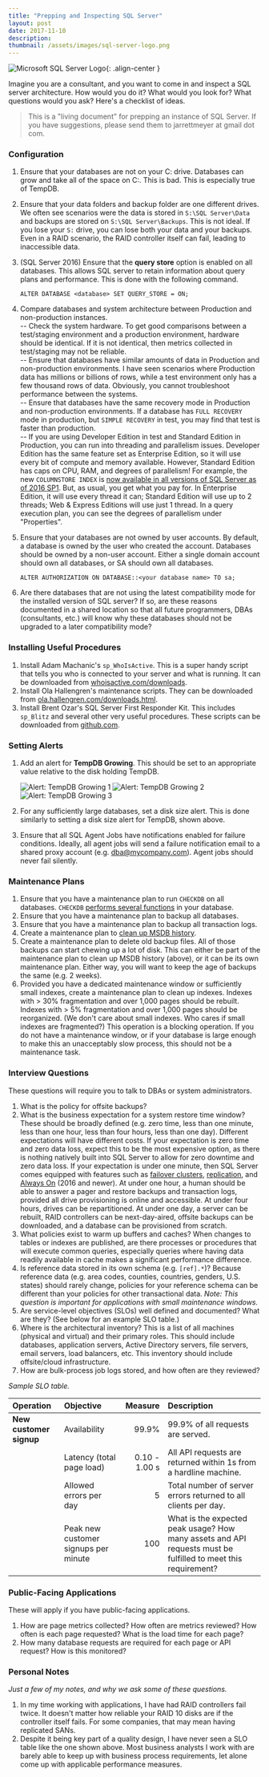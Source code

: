 ```yaml
---
title: "Prepping and Inspecting SQL Server"
layout: post
date: 2017-11-10
description:
thumbnail: /assets/images/sql-server-logo.png
---
```


![Microsoft SQL Server Logo](/assets/images/microsoft_sql_server_logo.png){: .align-center }

Imagine you are a consultant, and you want to come in and inspect a SQL server
architecture. How would you do it? What would you look for? What questions would
you ask? Here's a checklist of ideas.

> This is a "living document" for prepping an instance of SQL Server. If you have suggestions, please send them to jarrettmeyer at gmail dot com.

### Configuration

1.  Ensure that your databases are not on your C: drive. Databases can grow and take all of the space on C:. This is bad. This is especially true of TempDB.
2.  Ensure that your data folders and backup folder are one different drives. We often see scenarios were the data is stored in `S:\SQL Server\Data` and backups are stored on `S:\SQL Server\Backups`. This is not ideal. If you lose your `S:` drive, you can lose both your data and your backups. Even in a RAID scenario, the RAID controller itself can fail, leading to inaccessible data.
3.  (SQL Server 2016) Ensure that the **query store** option is enabled on all databases. This allows SQL server to retain information about query plans and performance. This is done with the following command.

    `ALTER DATABASE <database> SET QUERY_STORE = ON;`

4.  Compare databases and system architecture between Production and non-production instances.  
    -- Check the system hardware. To get good comparisons between a test/staging environment and a production environment, hardware should be identical. If it is not identical, then metrics collected in test/staging may not be reliable.  
    -- Ensure that databases have similar amounts of data in Production and non-production environments. I have seen scenarios where Production data has millions or billions of rows, while a test environment only has a few thousand rows of data. Obviously, you cannot troubleshoot performance between the systems.  
    -- Ensure that databases have the same recovery mode in Production and non-production environments. If a database has `FULL RECOVERY` mode in production, but `SIMPLE RECOVERY` in test, you may find that test is faster than production.  
    -- If you are using Developer Edition in test and Standard Edition in Production, you can run into threading and parallelism issues. Developer Edition has the same feature set as Enterprise Edition, so it will use every bit of compute and memory available. However, Standard Edition has caps on CPU, RAM, and degrees of parallelism! For example, the new `COLUMNSTORE INDEX` is [now available in all versions of SQL Server as of 2016 SP1](https://blogs.msdn.microsoft.com/sql_server_team/columnstore-index-standard-and-express-editions-with-sql-server-2016-sp1/). But, as usual, you get what you pay for. In Enterprise Edition, it will use every thread it can; Standard Edition will use up to 2 threads; Web & Express Editions will use just 1 thread. In a query execution plan, you can see the degrees of parallelism under "Properties".
5.  Ensure that your databases are not owned by user accounts. By default, a database is owned by the user who created the account. Databases should be owned by a non-user account. Either a single domain account should own all databases, or SA should own all databases.

    `ALTER AUTHORIZATION ON DATABASE::<your database name> TO sa;`

6.  Are there databases that are not using the latest compatibility mode for the installed version of SQL server? If so, are these reasons documented in a shared location so that all future programmers, DBAs (consultants, etc.) will know why these databases should not be upgraded to a later compatibility mode?

### Installing Useful Procedures

1.  Install Adam Machanic's `sp_WhoIsActive`. This is a super handy script that tells you who is connected to your server and what is running. It can be downloaded from [whoisactive.com/downloads](http://whoisactive.com/downloads/).
2.  Install Ola Hallengren's maintenance scripts. They can be downloaded from [ola.hallengren.com/downloads.html](https://ola.hallengren.com/downloads.html).
3.  Install Brent Ozar's SQL Server First Responder Kit. This includes `sp_Blitz` and several other very useful procedures. These scripts can be downloaded from [github.com](https://github.com/BrentOzarULTD/SQL-Server-First-Responder-Kit/releases).

### Setting Alerts

1.  Add an alert for **TempDB Growing**. This should be set to an appropriate value relative to the disk holding TempDB.

    ![Alert: TempDB Growing 1](/assets/images/alert-tempdb-growing-1.png)
    ![Alert: TempDB Growing 2](/assets/images/alert-tempdb-growing-2.png)
    ![Alert: TempDB Growing 3](/assets/images/alert-tempdb-growing-3.png)

2.  For any sufficiently large databases, set a disk size alert. This is done similarly to setting a disk size alert for TempDB, shown above.
3.  Ensure that all SQL Agent Jobs have notifications enabled for failure conditions. Ideally, all agent jobs will send a failure notification email to a shared proxy account (e.g. dba@mycompany.com). Agent jobs should never fail silently.

### Maintenance Plans

1.  Ensure that you have a maintenance plan to run `CHECKDB` on all databases. `CHECKDB` [performs several functions](https://docs.microsoft.com/en-us/sql/t-sql/database-console-commands/dbcc-checkdb-transact-sql) in your database.
2.  Ensure that you have a maintenance plan to backup all databases.
3.  Ensure that you have a maintenance plan to backup all transaction logs.
4.  Create a maintenance plan to [clean up MSDB history](https://www.mssqltips.com/sqlservertip/1727/purging-msdb-backup-and-restore-history-from-sql-server/).
5.  Create a maintenance plan to delete old backup files. All of those backups can start chewing up a lot of disk. This can either be part of the maintenance plan to clean up MSDB history (above), or it can be its own maintenance plan. Either way, you will want to keep the age of backups the same (e.g. 2 weeks).
6.  Provided you have a dedicated maintenance window or sufficiently small indexes, create a maintenance plan to clean up indexes. Indexes with > 30% fragmentation and over 1,000 pages should be rebuilt. Indexes with > 5% fragmentation and over 1,000 pages should be reorganized. (We don't care about small indexes. Who cares if small indexes are fragmented?) This operation is a blocking operation. If you do not have a maintenance window, or if your database is large enough to make this an unacceptably slow process, this should not be a maintenance task.

### Interview Questions

These questions will require you to talk to DBAs or system administrators.

1.  What is the policy for offsite backups?
2.  What is the business expectation for a system restore time window? These should be broadly defined (e.g. zero time, less than one minute, less than one hour, less than four hours, less than one day). Different expectations will have different costs. If your expectation is zero time and zero data loss, expect this to be the most expensive option, as there is nothing natively built into SQL Server to allow for zero downtime and zero data loss. If your expectation is under one minute, then SQL Server comes equipped with features such as [failover clusters](https://docs.microsoft.com/en-us/sql/sql-server/failover-clusters/install/create-a-new-sql-server-failover-cluster-setup), [replication](https://docs.microsoft.com/en-us/sql/relational-databases/replication/sql-server-replication), and [Always On](https://docs.microsoft.com/en-us/sql/database-engine/availability-groups/windows/overview-of-always-on-availability-groups-sql-server) (2016 and newer). At under one hour, a human should be able to answer a pager and restore backups and transaction logs, provided all drive provisioning is online and accessible. At under four hours, drives can be repartitioned. At under one day, a server can be rebuilt, RAID controllers can be next-day-aired, offsite backups can be downloaded, and a database can be provisioned from scratch.
3.  What policies exist to warm up buffers and caches? When changes to tables or indexes are published, are there processes or procedures that will execute common queries, especially queries where having data readily available in cache makes a significant performance difference.
4.  Is reference data stored in its own schema (e.g. `[ref].*`)? Because reference data (e.g. area codes, counties, countries, genders, U.S. states) should rarely change, policies for your reference schema can be different than your policies for other transactional data. _Note: This question is important for applications with small maintenance windows._
5.  Are service-level objectives (SLOs) well defined and documented? What are they? (See below for an example SLO table.)
6.  Where is the architectural inventory? This is a list of all machines (physical and virtual) and their primary roles. This should include databases, application servers, Active Directory servers, file servers, email servers, load balancers, etc. This inventory should include offsite/cloud infrastructure.
7.  How are bulk-process job logs stored, and how often are they reviewed?

_Sample SLO table._

| Operation               | Objective                            |       Measure | Description                                                                                                   |
| :---------------------- | :----------------------------------- | ------------: | :------------------------------------------------------------------------------------------------------------ |
| **New customer signup** | Availability                         |         99.9% | 99.9% of all requests are served.                                                                             |
|                         | Latency (total page load)            | 0.10 - 1.00 s | All API requests are returned within 1s from a hardline machine.                                              |
|                         | Allowed errors per day               |             5 | Total number of server errors returned to all clients per day.                                                |
|                         | Peak new customer signups per minute |           100 | What is the expected peak usage? How many assets and API requests must be fulfilled to meet this requirement? |

### Public-Facing Applications

These will apply if you have public-facing applications.

1.  How are page metrics collected? How often are metrics reviewed? How often is each page requested? What is the load time for each page?
2.  How many database requests are required for each page or API request? How is this monitored?

### Personal Notes

_Just a few of my notes, and why we ask some of these questions._

1.  In my time working with applications, I have had RAID controllers fail twice. It doesn't matter how reliable your RAID 10 disks are if the controller itself fails. For some companies, that may mean having replicated SANs.
2.  Despite it being key part of a quality design, I have never seen a SLO table like the one shown above. Most business analysts I work with are barely able to keep up with business process requirements, let alone come up with applicable performance measures.
